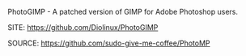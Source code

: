 
 PhotoGIMP - A patched version of GIMP for Adobe Photoshop users.
 
 SITE: https://github.com/Diolinux/PhotoGIMP

 SOURCE: https://github.com/sudo-give-me-coffee/PhotoMP
